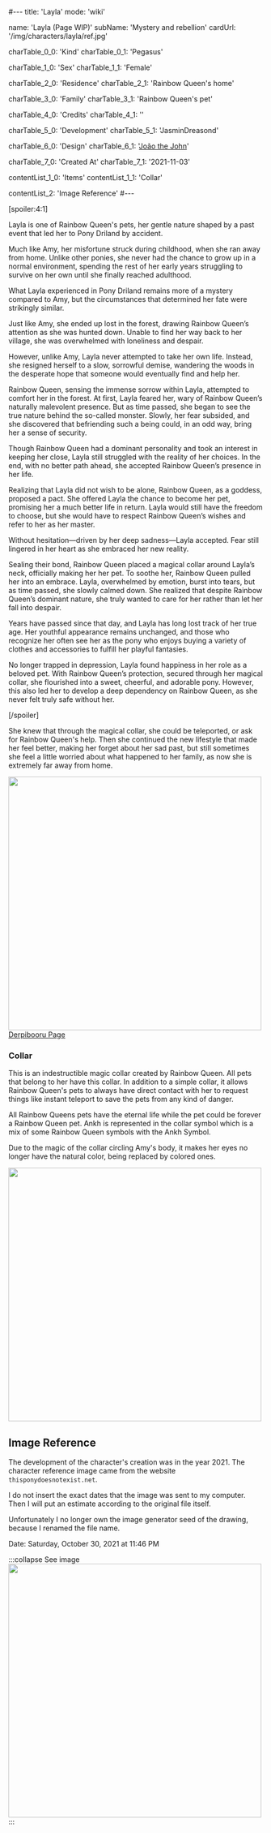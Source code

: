 #---
title: 'Layla'
mode: 'wiki'

name: 'Layla (Page WIP)'
subName: 'Mystery and rebellion'
cardUrl: '/img/characters/layla/ref.jpg'

charTable_0_0: 'Kind'
charTable_0_1: 'Pegasus'

charTable_1_0: 'Sex'
charTable_1_1: 'Female'

charTable_2_0: 'Residence'
charTable_2_1: 'Rainbow Queen's home'

charTable_3_0: 'Family'
charTable_3_1: 'Rainbow Queen's pet'

charTable_4_0: 'Credits'
charTable_4_1: ''

charTable_5_0: 'Development'
charTable_5_1: 'JasminDreasond'

charTable_6_0: 'Design'
charTable_6_1: '[João the John](https://derpibooru.org/tags/artist-colon-joaothejohn)'

charTable_7_0: 'Created At'
charTable_7_1: '2021-11-03'

contentList_1_0: 'Items'
contentList_1_1: 'Collar'

contentList_2: 'Image Reference'
#---

<ai>

[spoiler:4:1]

Layla is one of Rainbow Queen's pets, her gentle nature shaped by a past event that led her to Pony Driland by accident.

Much like Amy, her misfortune struck during childhood, when she ran away from home. Unlike other ponies, she never had the chance to grow up in a normal environment, spending the rest of her early years struggling to survive on her own until she finally reached adulthood.

What Layla experienced in Pony Driland remains more of a mystery compared to Amy, but the circumstances that determined her fate were strikingly similar.

Just like Amy, she ended up lost in the forest, drawing Rainbow Queen’s attention as she was hunted down. Unable to find her way back to her village, she was overwhelmed with loneliness and despair.

However, unlike Amy, Layla never attempted to take her own life. Instead, she resigned herself to a slow, sorrowful demise, wandering the woods in the desperate hope that someone would eventually find and help her.

Rainbow Queen, sensing the immense sorrow within Layla, attempted to comfort her in the forest. At first, Layla feared her, wary of Rainbow Queen’s naturally malevolent presence. But as time passed, she began to see the true nature behind the so-called monster. Slowly, her fear subsided, and she discovered that befriending such a being could, in an odd way, bring her a sense of security.

Though Rainbow Queen had a dominant personality and took an interest in keeping her close, Layla still struggled with the reality of her choices. In the end, with no better path ahead, she accepted Rainbow Queen’s presence in her life.

Realizing that Layla did not wish to be alone, Rainbow Queen, as a goddess, proposed a pact. She offered Layla the chance to become her pet, promising her a much better life in return. Layla would still have the freedom to choose, but she would have to respect Rainbow Queen’s wishes and refer to her as her master.

Without hesitation—driven by her deep sadness—Layla accepted. Fear still lingered in her heart as she embraced her new reality.

Sealing their bond, Rainbow Queen placed a magical collar around Layla’s neck, officially making her her pet. To soothe her, Rainbow Queen pulled her into an embrace. Layla, overwhelmed by emotion, burst into tears, but as time passed, she slowly calmed down. She realized that despite Rainbow Queen’s dominant nature, she truly wanted to care for her rather than let her fall into despair.

Years have passed since that day, and Layla has long lost track of her true age. Her youthful appearance remains unchanged, and those who recognize her often see her as the pony who enjoys buying a variety of clothes and accessories to fulfill her playful fantasies.

No longer trapped in depression, Layla found happiness in her role as a beloved pet. With Rainbow Queen’s protection, secured through her magical collar, she flourished into a sweet, cheerful, and adorable pony. However, this also led her to develop a deep dependency on Rainbow Queen, as she never felt truly safe without her.

[/spoiler]

</ai>

She knew that through the magical collar, she could be teleported, or ask for Rainbow Queen's help. Then she continued the new lifestyle that made her feel better, making her forget about her sad past, but still sometimes she feel a little worried about what happened to her family, as now she is extremely far away from home.

<img src="/img/characters/layla/ref.jpg" height="500">
<a href="https://derpibooru.org/images/2737673" target="_blank">Derpibooru Page</a>

### Collar

This is an indestructible magic collar created by Rainbow Queen. All pets that belong to her have this collar. In addition to a simple collar, it allows Rainbow Queen's pets to always have direct contact with her to request things like instant teleport to save the pets from any kind of danger.

All Rainbow Queens pets have the eternal life while the pet could be forever a Rainbow Queen pet. Ankh is represented in the collar symbol which is a mix of some Rainbow Queen symbols with the Ankh Symbol.

Due to the magic of the collar circling Amy's body, it makes her eyes no longer have the natural color, being replaced by colored ones.

<img src="/img/characters/amy/wip-collar.jpg" height="500">

## Image Reference

The development of the character's creation was in the year 2021. The character reference image came from the website `thisponydoesnotexist.net`.

I do not insert the exact dates that the image was sent to my computer. Then I will put an estimate according to the original file itself.

Unfortunately I no longer own the image generator seed of the drawing, because I renamed the file name.

Date: Saturday, October 30, 2021 at 11:46 PM

:::collapse See image
<img src="/img/demo/Layla.jpg" height="500">
:::